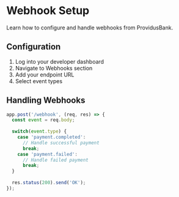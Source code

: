 # Webhook Setup

Learn how to configure and handle webhooks from ProvidusBank.

## Configuration

1. Log into your developer dashboard
2. Navigate to Webhooks section
3. Add your endpoint URL
4. Select event types

## Handling Webhooks

```javascript
app.post('/webhook', (req, res) => {
  const event = req.body;
  
  switch(event.type) {
    case 'payment.completed':
      // Handle successful payment
      break;
    case 'payment.failed':
      // Handle failed payment
      break;
  }
  
  res.status(200).send('OK');
});
```
